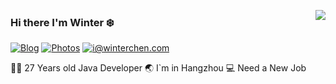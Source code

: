<a href="https://github.com/WinterChenS"><img align='right' src="https://github-readme-stats.vercel.app/api?username=WinterChenS&show_icons=true"></a>

### Hi there I'm Winter :snowflake:

[![Blog](https://img.shields.io/badge/blog.winterchen-%20-yellow?logo=bloglovin)](https://blog.winterchen.com)
[![Photos](https://img.shields.io/badge/%20Photography-%20-blue?logo=pivotal-tracker)](https://photo.winterchen.com)
[![i@winterchen.com](https://img.shields.io/badge/i%40winterchen.com-%20-orange?logo=gmail)](mailto:i@winterchen.com)
  
  
 👨‍💻 27 Years old Java Developer
 :earth_asia: I`m in Hangzhou
 :computer: Need a New Job
